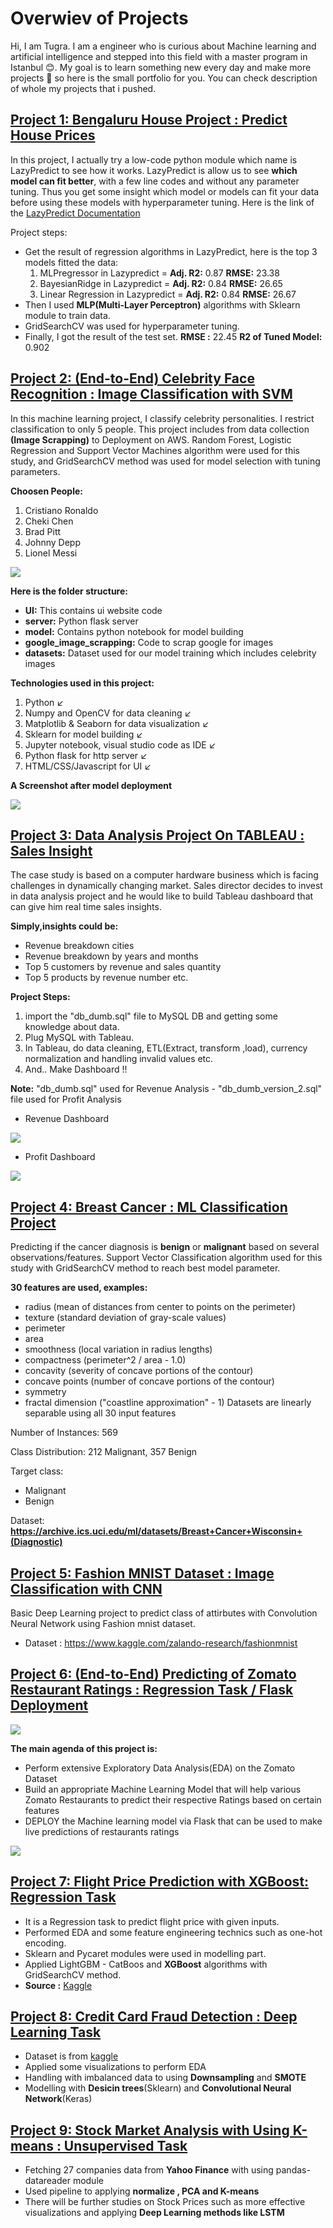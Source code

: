 # Overwiev of Projects

Hi, I am Tugra. I am a engineer who is curious about Machine learning and artificial intelligence and stepped into this field with a master program in Istanbul :blush:. My goal is to learn something new every day and make more projects :muscle: so here is the small portfolio for you. You can check description of whole my projects that i pushed.
 
## [Project 1: Bengaluru House Project : Predict House Prices](https://github.com/tugra-alp/Data-Science-Projects/tree/main/Project1-Bengaluru%20House%20Project)

In this project, I actually try a low-code python module which name is LazyPredict to see how it works. LazyPredict is allow us to see **which model can fit better**, with a few line codes and without any parameter tuning. Thus you get some insight which model or models can fit your data before using these models with hyperparameter tuning.
Here is the link of the [LazyPredict Documentation](https://lazypredict.readthedocs.io/en/latest/index.html)

Project steps:

- Get the result of regression algorithms in LazyPredict, here is the top 3 models fitted the data:
  1. MLPregressor in Lazypredict =  **Adj. R2:** 0.87 **RMSE:** 23.38 
  2. BayesianRidge in Lazypredict = **Adj. R2:** 0.84 **RMSE:** 26.65
  3. Linear Regression in Lazypredict = **Adj. R2:** 0.84 **RMSE:** 26.67
- Then I used **MLP(Multi-Layer Perceptron)** algorithms with Sklearn module to train data.
- GridSearchCV was used for hyperparameter tuning.
- Finally, I got the result of the test set.
   **RMSE :** 22.45
   **R2 of Tuned Model:** 0.902

## [Project 2: (End-to-End) Celebrity Face Recognition : Image Classification with SVM](https://github.com/tugra-alp/Data-Science-Projects/tree/main/Project2-Celebrity%20Face%20Recognition)
In this machine learning project, I classify celebrity personalities. I restrict classification to only 5 people. This project includes from data collection **(Image Scrapping)** to Deployment on AWS. Random Forest, Logistic Regression and Support Vector Machines algorithm were used for this study, and GridSearchCV method was used for model selection with tuning parameters.

**Choosen People:**
1. Cristiano Ronaldo
2. Cheki Chen
3. Brad Pitt
4. Johnny Depp
5. Lionel Messi

![](https://github.com/tugra-alp/Data-Science-Projects/blob/main/Project2-Celebrity%20Face%20Recognition/Project%20Outcome%20Screenshots/Celebrity%20Person%20Classifier%20Ex1.png)

**Here is the folder structure:**
* **UI:** This contains ui website code 
* **server:** Python flask server 
* **model:** Contains python notebook for model building 
* **google_image_scrapping:** Code to scrap google for images 
* **datasets:** Dataset used for our model training which includes celebrity images 

**Technologies used in this project:**
1. Python :arrow_lower_left:
2. Numpy and OpenCV for data cleaning :arrow_lower_left:
3. Matplotlib & Seaborn for data visualization :arrow_lower_left:
4. Sklearn for model building :arrow_lower_left:
5. Jupyter notebook, visual studio code as IDE :arrow_lower_left:
6. Python flask for http server :arrow_lower_left:
7. HTML/CSS/Javascript for UI :arrow_lower_left:

**A Screenshot after model deployment**

![](https://github.com/tugra-alp/Data-Science-Projects/blob/main/Project2-Celebrity%20Face%20Recognition/Project%20Outcome%20Screenshots/Model%20Deployment%20on%20AWS.jpg)

## [Project 3: Data Analysis Project On TABLEAU : Sales Insight](https://github.com/tugra-alp/Data-Science-Projects/tree/main/Project3-TABLEAU%20Data%20Analysis%20Project)

The case study is based on a computer hardware business which is facing challenges in dynamically changing market. Sales director decides to invest in data analysis project and he would like to build Tableau dashboard that can give him real time sales insights. 

**Simply,insights could be:**
 - Revenue breakdown cities
 - Revenue breakdown by years and months
 - Top 5 customers by revenue and sales quantity
 - Top 5 products by revenue number
  etc. 

**Project Steps:**

1. import the "db_dumb.sql" file to MySQL DB and getting some knowledge about data.
2. Plug MySQL with Tableau.
3. In Tableau, do data cleaning, ETL(Extract, transform ,load), currency normalization and handling invalid values etc.
4. And.. Make Dashboard !!

**Note:** "db_dumb.sql" used for Revenue Analysis - "db_dumb_version_2.sql" file used for Profit Analysis 
- Revenue Dashboard

![](https://github.com/tugra-alp/Data-Science-Projects/blob/main/Project3-TABLEAU%20Data%20Analysis%20Project/Dashboard%20-%20Revenue%20Analysis.png)

- Profit Dashboard

![](https://github.com/tugra-alp/Data-Science-Projects/blob/main/Project3-TABLEAU%20Data%20Analysis%20Project/Dashboard-Profit%20Analysis.png)


## [Project 4: Breast Cancer : ML Classification Project](https://github.com/tugra-alp/Data-Science-Projects/tree/main/Project4-Breast%20Cancer)

Predicting if the cancer diagnosis is **benign** or **malignant** based on several observations/features. Support Vector Classification algorithm used for this study with GridSearchCV method to reach best model parameter.

**30 features are used, examples:**

  - radius (mean of distances from center to points on the perimeter)
  - texture (standard deviation of gray-scale values)
  - perimeter
  - area
  - smoothness (local variation in radius lengths)
  - compactness (perimeter^2 / area - 1.0)
  - concavity (severity of concave portions of the contour)
  - concave points (number of concave portions of the contour)
  - symmetry 
  - fractal dimension ("coastline approximation" - 1)
Datasets are linearly separable using all 30 input features

Number of Instances: 569

Class Distribution: 212 Malignant, 357 Benign

Target class:

   - Malignant
   - Benign

Dataset: **https://archive.ics.uci.edu/ml/datasets/Breast+Cancer+Wisconsin+(Diagnostic)**


## [Project 5: Fashion MNIST Dataset : Image Classification with CNN](https://github.com/tugra-alp/Data-Science-Projects/tree/main/Project5-Fashion%20Mnist)

Basic Deep Learning project to predict class of attirbutes with Convolution Neural Network using Fashion mnist dataset.

- Dataset : https://www.kaggle.com/zalando-research/fashionmnist


## [Project 6: (End-to-End) Predicting of Zomato Restaurant Ratings  : Regression Task / Flask Deployment](https://github.com/tugra-alp/Data-Science-Projects/tree/main/Project6-%20Zomato%20Restaurant%20Ratings)

![](https://github.com/tugra-alp/Data-Science-Projects/blob/main/Project6-%20Zomato%20Restaurant%20Ratings/output-images/input-given.png)


**The main agenda of this project is:**
- Perform extensive Exploratory Data Analysis(EDA) on the Zomato Dataset
- Build an appropriate Machine Learning Model that will help various Zomato Restaurants to predict their respective Ratings based on certain features
- DEPLOY the Machine learning model via Flask that can be used to make live predictions of restaurants ratings


![](https://github.com/tugra-alp/Data-Science-Projects/blob/main/Project6-%20Zomato%20Restaurant%20Ratings/output-images/predicted%20result.png)

## [Project 7: Flight Price Prediction with XGBoost: Regression Task](https://github.com/tugra-alp/Data-Science-Projects/tree/main/Project7-%20Flight%20Price%20Prediction)

- It is a Regression task to predict flight price with given inputs.
- Performed EDA and some feature engineering technics such as one-hot encoding.
- Sklearn and Pycaret modules were used in modelling part.
- Applied LightGBM - CatBoos and **XGBoost** algorithms with GridSearchCV method.
- **Source :** [Kaggle](https://www.kaggle.com/nikhilmittal/flight-fare-prediction-mh)


## [Project 8: Credit Card Fraud Detection : Deep Learning Task](https://github.com/tugra-alp/Data-Science-Projects/tree/main/Project8%20-Credit%20Card%20Fruad%20Detection)


- Dataset is from [kaggle](https://www.kaggle.com/mlg-ulb/creditcardfraud)
- Applied some visualizations to perform EDA
- Handling with imbalanced data to using **Downsampling** and **SMOTE**
- Modelling with **Desicin trees**(Sklearn) and **Convolutional Neural Network**(Keras)


## [Project 9: Stock Market Analysis with Using K-means : Unsupervised Task](https://github.com/tugra-alp/Data-Science-Projects/tree/main/Project9-%20Stock%20Market%20Clustering)

- Fetching 27 companies data from **Yahoo Finance** with using pandas-datareader module
- Used pipeline to applying **normalize , PCA and K-means**
- There will be further studies on Stock Prices such as more effective visualizations and applying **Deep Learning methods like LSTM**


